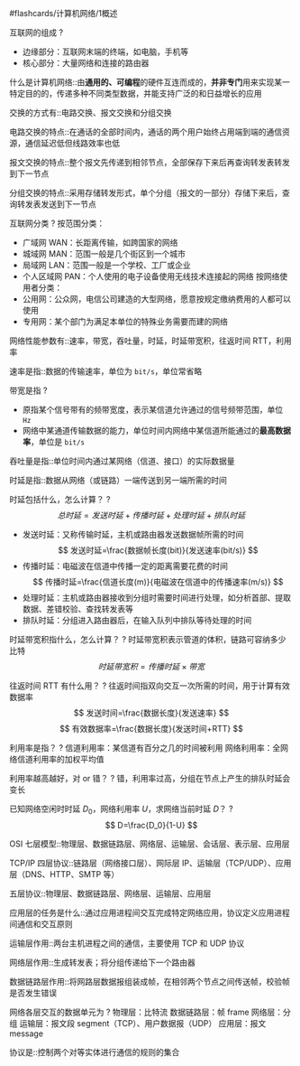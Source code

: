 #flashcards/计算机网络/1概述 

互联网的组成
?
- 边缘部分：互联网末端的终端，如电脑，手机等
- 核心部分：大量网络和连接的路由器

什么是计算机网络::由**通用的、可编程**的硬件互连而成的，**并非专门**用来实现某一特定目的的，传递多种不同类型数据，并能支持广泛的和日益增长的应用

交换的方式有::电路交换、报文交换和分组交换

电路交换的特点::在通话的全部时间内，通话的两个用户始终占用端到端的通信资源，通信延迟低但线路效率也低

报文交换的特点::整个报文先传递到相邻节点，全部保存下来后再查询转发表转发到下一节点

分组交换的特点::采用存储转发形式，单个分组（报文的一部分）存储下来后，查询转发表发送到下一节点

互联网分类
?
按范围分类：
- 广域网 WAN：长距离传输，如跨国家的网络
- 城域网 MAN：范围一般是几个街区到一个城市
- 局域网 LAN：范围一般是一个学校、工厂或企业
- 个人区域网 PAN：个人使用的电子设备使用无线技术连接起的网络
按网络使用者分类：
- 公用网：公众网，电信公司建造的大型网络，愿意按规定缴纳费用的人都可以使用
- 专用网：某个部门为满足本单位的特殊业务需要而建的网络

网络性能参数有::速率，带宽，吞吐量，时延，时延带宽积，往返时间 RTT，利用率

速率是指::数据的传输速率，单位为 `bit/s`，单位常省略

带宽是指
?
- 原指某个信号带有的频带宽度，表示某信道允许通过的信号频带范围，单位 `Hz`
- 网络中某通道传输数据的能力，单位时间内网络中某信道所能通过的**最高数据率**，单位是 `bit/s`

吞吐量是指::单位时间内通过某网络（信道、接口）的实际数据量

时延是指::数据从网络（或链路）一端传送到另一端所需的时间

时延包括什么，怎么计算？
?
$$
总时延=发送时延+传播时延+处理时延+排队时延
$$
- 发送时延：又称传输时延，主机或路由器发送数据帧所需的时间
$$
发送时延=\frac{数据帧长度(bit)}{发送速率(bit/s)}
$$
- 传播时延：电磁波在信道中传播一定的距离需要花费的时间
$$
传播时延=\frac{信道长度(m)}{电磁波在信道中的传播速率(m/s)}
$$
- 处理时延：主机或路由器接收到分组时需要时间进行处理，如分析首部、提取数据、差错校验、查找转发表等
- 排队时延：分组进入路由器后，在输入队列中排队等待处理的时间

时延带宽积指什么，怎么计算？
?
时延带宽积表示管道的体积，链路可容纳多少比特
$$
时延带宽积=传播时延\times 带宽
$$

往返时间 RTT 有什么用？
?
往返时间指双向交互一次所需的时间，用于计算有效数据率
$$
发送时间=\frac{数据长度}{发送速率}
$$
$$
有效数据率=\frac{数据长度}{发送时间+RTT}
$$

利用率是指？
?
信道利用率：某信道有百分之几的时间被利用
网络利用率：全网络信道利用率的加权平均值

利用率越高越好，对 or 错？
?
错，利用率过高，分组在节点上产生的排队时延会变长

已知网络空闲时时延 $D_0$，网络利用率 $U$，求网络当前时延 $D$？
?
$$
D=\frac{D_0}{1-U}
$$

OSI 七层模型::物理层、数据链路层、网络层、运输层、会话层、表示层、应用层

TCP/IP 四层协议::链路层（网络接口层）、网际层 IP、运输层（TCP/UDP）、应用层（DNS、HTTP、SMTP 等）

五层协议::物理层、数据链路层、网络层、运输层、应用层

应用层的任务是什么::通过应用进程间交互完成特定网络应用，协议定义应用进程间通信和交互原则

运输层作用::两台主机进程之间的通信，主要使用 TCP 和 UDP 协议

网络层作用::生成转发表；将分组传递给下一个路由器

数据链路层作用::将网路层数据报组装成帧，在相邻两个节点之间传送帧，校验帧是否发生错误

网络各层交互的数据单元为
?
物理层：比特流
数据链路层：帧 frame
网络层：分组
运输层：报文段 segment（TCP）、用户数据报（UDP）
应用层：报文 message

协议是::控制两个对等实体进行通信的规则的集合